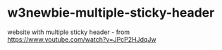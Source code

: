 # w3newbie-multiple-sticky-header
website with multiple sticky header - from https://www.youtube.com/watch?v=JPcP2HJdqJw
